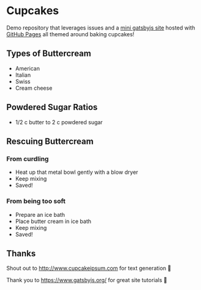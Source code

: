 # Cupcakes
Demo repository that leverages issues and a [mini gatsbyjs site](https://brosela.github.io/cupcakes) hosted with [GitHub Pages](https://help.github.com/en/github/working-with-github-pages/about-github-pages) all themed around baking cupcakes!

## Types of Buttercream
- American
- Italian
- Swiss
- Cream cheese

## Powdered Sugar Ratios
- 1/2 c butter to 2 c powdered sugar

## Rescuing Buttercream

### From curdling
- Heat up that metal bowl gently with a blow dryer
- Keep mixing
- Saved!

### From being too soft
- Prepare an ice bath
- Place butter cream in ice bath
- Keep mixing
- Saved!

## Thanks
Shout out to http://www.cupcakeipsum.com for text generation 🧁

Thank you to https://www.gatsbyjs.org/ for great site tutorials 📑
